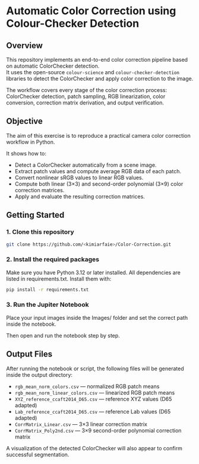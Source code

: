 # Automatic Color Correction using Colour-Checker Detection

## Overview
This repository implements an end-to-end color correction pipeline based on automatic ColorChecker detection.  
It uses the open-source `colour-science` and `colour-checker-detection` libraries to detect the ColorChecker and apply color correction to the image.

The workflow covers every stage of the color correction process: ColorChecker detection, patch sampling, RGB linearization, color conversion, correction matrix derivation, and output verification.

## Objective

The aim of this exercise is to reproduce a practical camera color correction workflow in Python.  

It shows how to:

- Detect a ColorChecker automatically from a scene image.
- Extract patch values and compute average RGB data of each patch.
- Convert nonlinear sRGB values to linear RGB values.
- Compute both linear (3×3) and second-order polynomial (3×9) color correction matrices.
- Apply and evaluate the resulting correction matrices.

## Getting Started

### 1. Clone this repository
```bash
git clone https://github.com/<kimiarfaie>/Color-Correction.git
```

### 2. Install the required packages

Make sure you have Python 3.12 or later installed.
All dependencies are listed in requirements.txt. Install them with:
```bash
pip install -r requirements.txt
```

### 3. Run the Jupiter Notebook

Place your input images inside the Images/ folder and set the correct path inside the notebook.

Then open and run the notebook step by step.

## Output Files
After running the notebook or script, the following files will be generated inside the output directory:

- `rgb_mean_norm_colors.csv` — normalized RGB patch means  
- `rgb_mean_norm_linear_colors.csv` — linearized RGB patch means  
- `XYZ_reference_ccaft2014_D65.csv` — reference XYZ values (D65 adapted)  
- `Lab_reference_ccaft2014_D65.csv` — reference Lab values (D65 adapted)  
- `CorrMatrix_Linear.csv` — 3×3 linear correction matrix  
- `CorrMatrix_Poly2nd.csv` — 3×9 second-order polynomial correction matrix  

A visualization of the detected ColorChecker will also appear to confirm successful segmentation.



